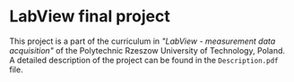 # LabView final project

This project is a part of the curriculum in *"LabView - measurement data acquisition"* of the Polytechnic Rzeszow University of Technology, Poland. A detailed description of the project can be found in the `Description.pdf` file.
